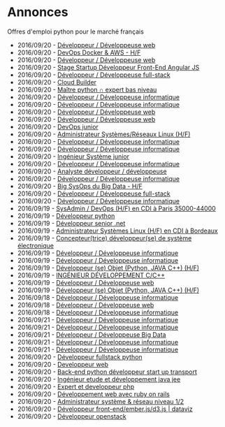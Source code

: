# Annonces

Offres d'emploi python pour le marché français

* 2016/09/20 - [Développeur / Développeuse web](http://www.pyjobs.fr/jobs/details/3501/developpeur-developpeuse-web "Développeur / Développeuse web")
* 2016/09/20 - [DevOps Docker & AWS - H/F](http://www.pyjobs.fr/jobs/details/3482/devops-docker-aws-h-f "DevOps Docker & AWS - H/F")
* 2016/09/20 - [Développeur / Développeuse web](http://www.pyjobs.fr/jobs/details/3475/developpeur-developpeuse-web "Développeur / Développeuse web")
* 2016/09/20 - [Stage Startup Développeur Front-End Angular JS](http://www.pyjobs.fr/jobs/details/3486/stage-startup-developpeur-front-end-angular-js "Stage Startup Développeur Front-End Angular JS")
* 2016/09/20 - [Développeur / Développeuse full-stack](http://www.pyjobs.fr/jobs/details/3496/developpeur-developpeuse-full-stack "Développeur / Développeuse full-stack")
* 2016/09/20 - [Cloud Builder](http://www.pyjobs.fr/jobs/details/3477/cloud-builder "Cloud Builder")
* 2016/09/20 - [Maître python ∩ expert bas niveau](http://www.pyjobs.fr/jobs/details/3494/maitre-python-expert-bas-niveau "Maître python ∩ expert bas niveau")
* 2016/09/20 - [Développeur / Développeuse informatique](http://www.pyjobs.fr/jobs/details/3500/developpeur-developpeuse-informatique "Développeur / Développeuse informatique")
* 2016/09/20 - [Développeur / Développeuse informatique](http://www.pyjobs.fr/jobs/details/3498/developpeur-developpeuse-informatique "Développeur / Développeuse informatique")
* 2016/09/20 - [Développeur / Développeuse web](http://www.pyjobs.fr/jobs/details/3484/developpeur-developpeuse-web "Développeur / Développeuse web")
* 2016/09/20 - [Développeur / Développeuse web](http://www.pyjobs.fr/jobs/details/3473/developpeur-developpeuse-web "Développeur / Développeuse web")
* 2016/09/20 - [DevOps junior](http://www.pyjobs.fr/jobs/details/3479/devops-junior "DevOps junior")
* 2016/09/20 - [Administrateur Systèmes/Réseaux Linux (H/F)](http://www.pyjobs.fr/jobs/details/3492/administrateur-systemes-reseaux-linux-h-f "Administrateur Systèmes/Réseaux Linux (H/F)")
* 2016/09/20 - [Développeur / Développeuse informatique](http://www.pyjobs.fr/jobs/details/3497/developpeur-developpeuse-informatique "Développeur / Développeuse informatique")
* 2016/09/20 - [Développeur / Développeuse informatique](http://www.pyjobs.fr/jobs/details/3499/developpeur-developpeuse-informatique "Développeur / Développeuse informatique")
* 2016/09/20 - [Ingénieur Système junior](http://www.pyjobs.fr/jobs/details/3481/ingenieur-systeme-junior "Ingénieur Système junior")
* 2016/09/20 - [Développeur / Développeuse informatique](http://www.pyjobs.fr/jobs/details/3495/developpeur-developpeuse-informatique "Développeur / Développeuse informatique")
* 2016/09/20 - [Analyste développeur / développeuse](http://www.pyjobs.fr/jobs/details/3474/analyste-developpeur-developpeuse "Analyste développeur / développeuse")
* 2016/09/20 - [Développeur / Développeuse informatique](http://www.pyjobs.fr/jobs/details/3485/developpeur-developpeuse-informatique "Développeur / Développeuse informatique")
* 2016/09/20 - [Big SysOps du Big Data - H/F](http://www.pyjobs.fr/jobs/details/3483/big-sysops-du-big-data-h-f "Big SysOps du Big Data - H/F")
* 2016/09/20 - [Développeur / Développeuse full-stack](http://www.pyjobs.fr/jobs/details/3491/developpeur-developpeuse-full-stack "Développeur / Développeuse full-stack")
* 2016/09/20 - [Développeur / Développeuse informatique](http://www.pyjobs.fr/jobs/details/3487/developpeur-developpeuse-informatique "Développeur / Développeuse informatique")
* 2016/09/19 - [SysAdmin / DevOps (H/F) en CDI à Paris 35000-44000](http://www.pyjobs.fr/jobs/details/3471/sysadmin-devops-h-f-en-cdi-a-paris-35000-44000 "SysAdmin / DevOps (H/F) en CDI à Paris 35000-44000")
* 2016/09/19 - [Développeur python](http://www.pyjobs.fr/jobs/details/3464/developpeur-python "Développeur python")
* 2016/09/19 - [Développeur senior .net](http://www.pyjobs.fr/jobs/details/3465/developpeur-senior-net "Développeur senior .net")
* 2016/09/19 - [Administrateur Systèmes Linux (H/F) en CDI à Bordeaux](http://www.pyjobs.fr/jobs/details/3466/administrateur-systemes-linux-h-f-en-cdi-a-bordeaux "Administrateur Systèmes Linux (H/F) en CDI à Bordeaux")
* 2016/09/19 - [Concepteur(trice) développeur(se) de système électronique](http://www.pyjobs.fr/jobs/details/3472/concepteur-trice-developpeur-se-de-systeme-electronique "Concepteur(trice) développeur(se) de système électronique")
* 2016/09/19 - [Développeur / Développeuse informatique](http://www.pyjobs.fr/jobs/details/3467/developpeur-developpeuse-informatique "Développeur / Développeuse informatique")
* 2016/09/19 - [Développeur / Développeuse informatique](http://www.pyjobs.fr/jobs/details/3462/developpeur-developpeuse-informatique "Développeur / Développeuse informatique")
* 2016/09/19 - [Développeur (se) Objet (Python, JAVA C++) (H/F)](http://www.pyjobs.fr/jobs/details/3469/developpeur-se-objet-python-java-c-h-f "Développeur (se) Objet (Python, JAVA C++) (H/F)")
* 2016/09/19 - [INGÉNIEUR DÉVELOPPEMENT C/C++](http://www.pyjobs.fr/jobs/details/3470/ingenieur-developpement-c-c "INGÉNIEUR DÉVELOPPEMENT C/C++")
* 2016/09/19 - [Développeur / Développeuse web](http://www.pyjobs.fr/jobs/details/3463/developpeur-developpeuse-web "Développeur / Développeuse web")
* 2016/09/19 - [Développeur (se) Objet (Python, JAVA C++) (H/F)](http://www.pyjobs.fr/jobs/details/3468/developpeur-se-objet-python-java-c-h-f "Développeur (se) Objet (Python, JAVA C++) (H/F)")
* 2016/09/18 - [Développeur / Développeuse informatique](http://www.pyjobs.fr/jobs/details/3459/developpeur-developpeuse-informatique "Développeur / Développeuse informatique")
* 2016/09/18 - [Développeur / Développeuse web](http://www.pyjobs.fr/jobs/details/3461/developpeur-developpeuse-web "Développeur / Développeuse web")
* 2016/09/18 - [Développeur / Développeuse informatique](http://www.pyjobs.fr/jobs/details/3458/developpeur-developpeuse-informatique "Développeur / Développeuse informatique")
* 2016/09/21 - [Développeur / Développeuse informatique](http://www.pyjobs.fr/jobs/details/3021/developpeur-developpeuse-informatique "Développeur / Développeuse informatique")
* 2016/09/21 - [Développeur / Développeuse informatique](http://www.pyjobs.fr/jobs/details/3024/developpeur-developpeuse-informatique "Développeur / Développeuse informatique")
* 2016/09/21 - [Développeur / Développeuse Big Data](http://www.pyjobs.fr/jobs/details/3025/developpeur-developpeuse-big-data "Développeur / Développeuse Big Data")
* 2016/09/21 - [Développeur / Développeuse informatique](http://www.pyjobs.fr/jobs/details/3023/developpeur-developpeuse-informatique "Développeur / Développeuse informatique")
* 2016/09/21 - [Développeur / Développeuse informatique](http://www.pyjobs.fr/jobs/details/3022/developpeur-developpeuse-informatique "Développeur / Développeuse informatique")
* 2016/09/20 - [Développeur fullstack python](http://www.pyjobs.fr/jobs/details/2342/developpeur-fullstack-python "Développeur fullstack python")
* 2016/09/20 - [Developpeur web](http://www.pyjobs.fr/jobs/details/2348/developpeur-web "Developpeur web")
* 2016/09/20 - [Back-end python développeur start up transport](http://www.pyjobs.fr/jobs/details/2352/back-end-python-developpeur-start-up-transport "Back-end python développeur start up transport")
* 2016/09/20 - [Ingénieur etude et développement java jee](http://www.pyjobs.fr/jobs/details/2358/ingenieur-etude-et-developpement-java-jee "Ingénieur etude et développement java jee")
* 2016/09/20 - [Expert et developpeur php](http://www.pyjobs.fr/jobs/details/2365/expert-et-developpeur-php "Expert et developpeur php")
* 2016/09/20 - [Développement web avec ruby on rails](http://www.pyjobs.fr/jobs/details/2371/developpement-web-avec-ruby-on-rails "Développement web avec ruby on rails")
* 2016/09/20 - [Administrateur système & réseau niveau 1/2](http://www.pyjobs.fr/jobs/details/2376/administrateur-systeme-reseau-niveau-1-2 "Administrateur système & réseau niveau 1/2")
* 2016/09/20 - [Développeur front-end/ember.js/d3.js | dataviz](http://www.pyjobs.fr/jobs/details/2383/developpeur-front-end-ember-js-d3-js-dataviz "Développeur front-end/ember.js/d3.js | dataviz")
* 2016/09/20 - [Développeur openstack](http://www.pyjobs.fr/jobs/details/2388/developpeur-openstack "Développeur openstack")

